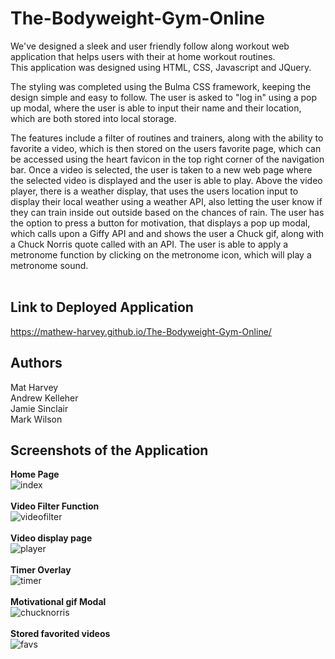 # The-Bodyweight-Gym-Online
We've designed a sleek and user friendly follow along workout web application that helps users with their at home workout routines. 
<br />
This application was designed using HTML, CSS, Javascript and JQuery.
<br />
<p>
The styling was completed using the Bulma CSS framework, keeping the design simple and easy to follow. The user is asked to "log in" using a pop up modal, where the user is able to input their name and their location, which are both stored into local storage.
  </p>
  <p>
  The features include a filter of routines and trainers, along with the ability to favorite a video, which is then stored on the users favorite page, which can be accessed using the heart favicon in the top right corner of the navigation bar. Once a video is selected, the user is taken to a new web page where the selected video is displayed and the user is able to play. Above the video player, there is a weather display, that uses the users location input to display their local weather using a weather API, also letting the user know if they can train inside out outside based on the chances of rain. The user has the option to press a button for motivation, that displays a pop up modal, which calls upon a Giffy API and and shows the user a Chuck gif, along with a Chuck Norris quote called with an API. The user is able to apply a metronome function by clicking on the metronome icon, which will play a metronome sound.
<br /> <br /> 

## Link to Deployed Application
https://mathew-harvey.github.io/The-Bodyweight-Gym-Online/
<br /> 

## Authors
Mat Harvey<br/>
Andrew Kelleher<br/>
Jamie Sinclair<br/>
Mark Wilson <br/>

## Screenshots of the Application
 
 <strong>Home Page</strong>
<br /> 
![index](https://user-images.githubusercontent.com/62285850/95646663-8045e500-0afd-11eb-87c6-e2f16b0de9f8.JPG)
<br /> <br /> 
<strong>Video Filter Function</strong>
 <br />
![videofilter](https://user-images.githubusercontent.com/62285850/95646666-89cf4d00-0afd-11eb-8154-9233da14e0d8.JPG)
<br /> <br /> 
<strong>Video display page</strong>
<br /> 
![player](https://user-images.githubusercontent.com/62285850/95646669-8fc52e00-0afd-11eb-8d23-a41cddfba640.JPG)
<br> <br /> 
<strong>Timer Overlay</strong>
<br />
![timer](https://user-images.githubusercontent.com/62285850/95646675-98b5ff80-0afd-11eb-8486-b783c3f7ac8a.JPG)
<br> <br /> 
<strong>Motivational gif Modal</strong>
<br /> 
![chucknorris](https://user-images.githubusercontent.com/62285850/95646678-9e134a00-0afd-11eb-89ec-6f7fae77f0ce.JPG)
<br /> <br /> 
<strong>Stored favorited videos</strong>
<br /> 
![favs](https://user-images.githubusercontent.com/62285850/95646680-a10e3a80-0afd-11eb-9e42-40b819ff654f.JPG)

